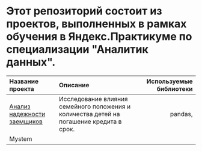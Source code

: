 # Этот репозиторий состоит из проектов, выполненных в рамках обучения в Яндекс.Практикуме по специализации "Аналитик данных".

|**Название проекта**          |**Описание**          |**Используемые библиотеки**          |
|:-----------------------------|:---------------------|-----------------------------------:|
|[Анализ надежности заемщиков](https://github.com/Zaytseva-Tatyana/yandex.praktikum.projects/tree/main/customer_reliability_analysis)  |Исследование влияния семейного положения и количества детей на погашение кредита в срок.|pandas, 
Mystem|
